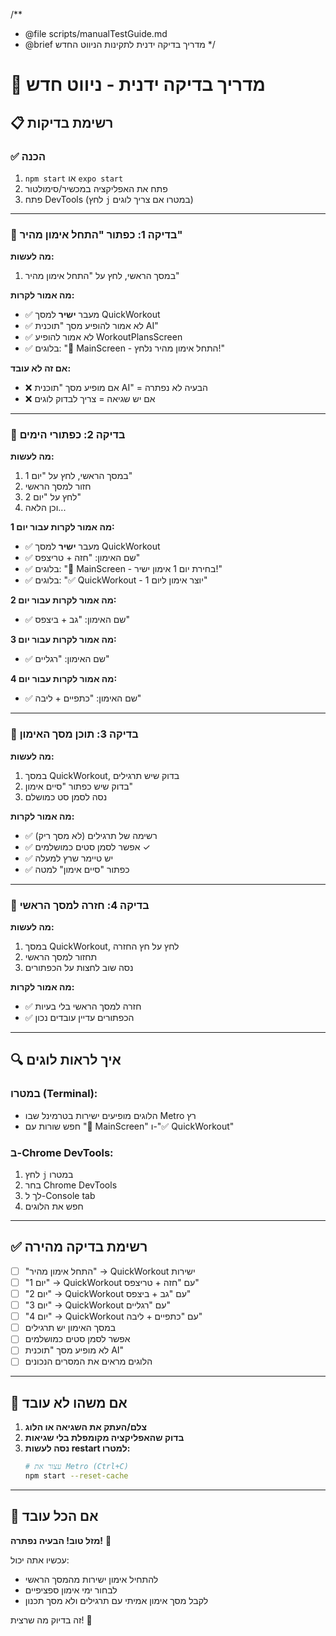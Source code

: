 /\*\*

- @file scripts/manualTestGuide.md
- @brief מדריך בדיקה ידנית לתקינות הניווט החדש
  \*/

# 🧪 מדריך בדיקה ידנית - ניווט חדש

## 📋 רשימת בדיקות

### ✅ הכנה

1. `npm start` או `expo start`
2. פתח את האפליקציה במכשיר/סימולטור
3. פתח DevTools (לחץ `j` במטרו אם צריך לוגים)

---

### 🎯 בדיקה 1: כפתור "התחל אימון מהיר"

**מה לעשות:**

1. במסך הראשי, לחץ על "התחל אימון מהיר"

**מה אמור לקרות:**

- ✅ מעבר **ישיר** למסך QuickWorkout
- ✅ לא אמור להופיע מסך "תוכנית AI"
- ✅ לא אמור להופיע WorkoutPlansScreen
- ✅ בלוגים: "🚀 MainScreen - התחל אימון מהיר נלחץ!"

**אם זה לא עובד:**

- ❌ אם מופיע מסך "תוכנית AI" = הבעיה לא נפתרה
- ❌ אם יש שגיאה = צריך לבדוק לוגים

---

### 🎯 בדיקה 2: כפתורי הימים

**מה לעשות:**

1. במסך הראשי, לחץ על "יום 1"
2. חזור למסך הראשי
3. לחץ על "יום 2"
4. וכן הלאה...

**מה אמור לקרות עבור יום 1:**

- ✅ מעבר **ישיר** למסך QuickWorkout
- ✅ שם האימון: "חזה + טריצפס"
- ✅ בלוגים: "🚀 MainScreen - בחירת יום 1 אימון ישיר!"
- ✅ בלוגים: "✅ QuickWorkout - יוצר אימון ליום 1"

**מה אמור לקרות עבור יום 2:**

- ✅ שם האימון: "גב + ביצפס"

**מה אמור לקרות עבור יום 3:**

- ✅ שם האימון: "רגליים"

**מה אמור לקרות עבור יום 4:**

- ✅ שם האימון: "כתפיים + ליבה"

---

### 🎯 בדיקה 3: תוכן מסך האימון

**מה לעשות:**

1. במסך QuickWorkout, בדוק שיש תרגילים
2. בדוק שיש כפתור "סיים אימון"
3. נסה לסמן סט כמושלם

**מה אמור לקרות:**

- ✅ רשימה של תרגילים (לא מסך ריק)
- ✅ אפשר לסמן סטים כמושלמים ✓
- ✅ יש טיימר שרץ למעלה
- ✅ כפתור "סיים אימון" למטה

---

### 🎯 בדיקה 4: חזרה למסך הראשי

**מה לעשות:**

1. במסך QuickWorkout, לחץ על חץ החזרה
2. תחזור למסך הראשי
3. נסה שוב לחצות על הכפתורים

**מה אמור לקרות:**

- ✅ חזרה למסך הראשי בלי בעיות
- ✅ הכפתורים עדיין עובדים נכון

---

## 🔍 איך לראות לוגים

### במטרו (Terminal):

- הלוגים מופיעים ישירות בטרמינל שבו Metro רץ
- חפש שורות עם "🚀 MainScreen" ו-"✅ QuickWorkout"

### ב-Chrome DevTools:

1. לחץ `j` במטרו
2. בחר Chrome DevTools
3. לך ל-Console tab
4. חפש את הלוגים

---

## ✅ רשימת בדיקה מהירה

- [ ] "התחל אימון מהיר" → QuickWorkout ישירות
- [ ] "יום 1" → QuickWorkout עם "חזה + טריצפס"
- [ ] "יום 2" → QuickWorkout עם "גב + ביצפס"
- [ ] "יום 3" → QuickWorkout עם "רגליים"
- [ ] "יום 4" → QuickWorkout עם "כתפיים + ליבה"
- [ ] במסך האימון יש תרגילים
- [ ] אפשר לסמן סטים כמושלמים
- [ ] לא מופיע מסך "תוכנית AI"
- [ ] הלוגים מראים את המסרים הנכונים

---

## 🚨 אם משהו לא עובד

1. **צלם/העתק את השגיאה או הלוג**
2. **בדוק שהאפליקציה מקומפלת בלי שגיאות**
3. **נסה לעשות restart למטרו:**
   ```bash
   # עצור את Metro (Ctrl+C)
   npm start --reset-cache
   ```

---

## 🎉 אם הכל עובד

**מזל טוב! הבעיה נפתרה!** 🎉

עכשיו אתה יכול:

- להתחיל אימון ישירות מהמסך הראשי
- לבחור ימי אימון ספציפיים
- לקבל מסך אימון אמיתי עם תרגילים ולא מסך תכנון

זה בדיוק מה שרצית! 💪
